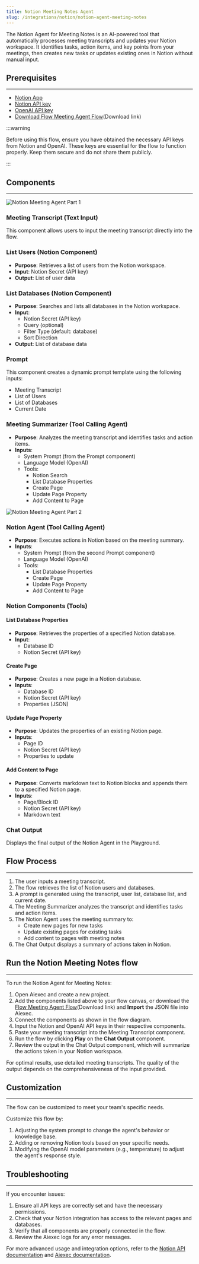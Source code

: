 ```yaml
---
title: Notion Meeting Notes Agent
slug: /integrations/notion/notion-agent-meeting-notes
---
```


The Notion Agent for Meeting Notes is an AI-powered tool that automatically processes meeting transcripts and updates your Notion workspace. It identifies tasks, action items, and key points from your meetings, then creates new tasks or updates existing ones in Notion without manual input.

## Prerequisites
---

- [Notion App](/integrations/notion/setup)
- [Notion API key](https://www.notion.so/my-integrations)
- [OpenAI API key](https://platform.openai.com/account/api-keys)
- [Download Flow Meeting Agent Flow](./Meeting_Notes_Agent.json)(Download link)

:::warning

Before using this flow, ensure you have obtained the necessary API keys from Notion and OpenAI. These keys are essential for the flow to function properly. Keep them secure and do not share them publicly.

:::

## Components

---

![Notion Meeting Agent Part 1](./notion_meeting_agent_part_1.png)



### Meeting Transcript (Text Input)

This component allows users to input the meeting transcript directly into the flow.

### List Users (Notion Component)

- **Purpose**: Retrieves a list of users from the Notion workspace.
- **Input**: Notion Secret (API key)
- **Output**: List of user data

### List Databases (Notion Component)

- **Purpose**: Searches and lists all databases in the Notion workspace.
- **Input**:
  - Notion Secret (API key)
  - Query (optional)
  - Filter Type (default: database)
  - Sort Direction
- **Output**: List of database data

### Prompt

This component creates a dynamic prompt template using the following inputs:
- Meeting Transcript
- List of Users
- List of Databases
- Current Date

### Meeting Summarizer (Tool Calling Agent)

- **Purpose**: Analyzes the meeting transcript and identifies tasks and action items.
- **Inputs**:
  - System Prompt (from the Prompt component)
  - Language Model (OpenAI)
  - Tools:
    - Notion Search
    - List Database Properties
    - Create Page
    - Update Page Property
    - Add Content to Page

![Notion Meeting Agent Part 2](./notion_meeting_agent_part_2.png)

### Notion Agent (Tool Calling Agent)

- **Purpose**: Executes actions in Notion based on the meeting summary.
- **Inputs**:
  - System Prompt (from the second Prompt component)
  - Language Model (OpenAI)
  - Tools:
    - List Database Properties
    - Create Page
    - Update Page Property
    - Add Content to Page

### Notion Components (Tools)

#### List Database Properties

- **Purpose**: Retrieves the properties of a specified Notion database.
- **Input**:
  - Database ID
  - Notion Secret (API key)

#### Create Page

- **Purpose**: Creates a new page in a Notion database.
- **Inputs**:
  - Database ID
  - Notion Secret (API key)
  - Properties (JSON)

#### Update Page Property

- **Purpose**: Updates the properties of an existing Notion page.
- **Inputs**:
  - Page ID
  - Notion Secret (API key)
  - Properties to update

#### Add Content to Page

- **Purpose**: Converts markdown text to Notion blocks and appends them to a specified Notion page.
- **Inputs**:
  - Page/Block ID
  - Notion Secret (API key)
  - Markdown text

### Chat Output

Displays the final output of the Notion Agent in the Playground.

## Flow Process

---

1. The user inputs a meeting transcript.
2. The flow retrieves the list of Notion users and databases.
3. A prompt is generated using the transcript, user list, database list, and current date.
4. The Meeting Summarizer analyzes the transcript and identifies tasks and action items.
5. The Notion Agent uses the meeting summary to:
   - Create new pages for new tasks
   - Update existing pages for existing tasks
   - Add content to pages with meeting notes
6. The Chat Output displays a summary of actions taken in Notion.

## Run the Notion Meeting Notes flow

---

To run the Notion Agent for Meeting Notes:

1. Open Aiexec and create a new project.
2. Add the components listed above to your flow canvas, or download the [Flow Meeting Agent Flow](./Meeting_Notes_Agent.json)(Download link) and **Import** the JSON file into Aiexec.
3. Connect the components as shown in the flow diagram.
4. Input the Notion and OpenAI API keys in their respective components.
5. Paste your meeting transcript into the Meeting Transcript component.
6. Run the flow by clicking **Play** on the **Chat Output** component.
7. Review the output in the Chat Output component, which will summarize the actions taken in your Notion workspace.

For optimal results, use detailed meeting transcripts. The quality of the output depends on the comprehensiveness of the input provided.

## Customization

---

The flow can be customized to meet your team's specific needs.

Customize this flow by:

1. Adjusting the system prompt to change the agent's behavior or knowledge base.
2. Adding or removing Notion tools based on your specific needs.
3. Modifying the OpenAI model parameters (e.g., temperature) to adjust the agent's response style.

## Troubleshooting

---

If you encounter issues:

1. Ensure all API keys are correctly set and have the necessary permissions.
2. Check that your Notion integration has access to the relevant pages and databases.
3. Verify that all components are properly connected in the flow.
4. Review the Aiexec logs for any error messages.

For more advanced usage and integration options, refer to the [Notion API documentation](https://developers.notion.com/) and [Aiexec documentation](/).